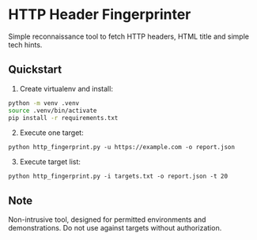 # HTTP Header Fingerprinter

Simple reconnaissance tool to fetch HTTP headers, HTML title and simple tech hints.

## Quickstart

1. Create virtualenv and install:
```bash
python -m venv .venv
source .venv/bin/activate
pip install -r requirements.txt
```
2. Execute one target:
```
python http_fingerprint.py -u https://example.com -o report.json
```
3. Execute target list:
```
python http_fingerprint.py -i targets.txt -o report.json -t 20
```
## Note

Non-intrusive tool, designed for permitted environments and demonstrations. Do not use against targets without authorization.
